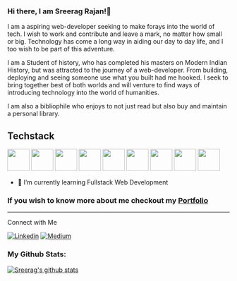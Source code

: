 ### Hi there, I am Sreerag Rajan!👋



I am a aspiring web-developer seeking to make forays into the world of tech. I wish to work and contribute and leave a mark, no matter how small or big. Technology has come a long way in aiding our day to day life, and I too wish to be part of this adventure.

I am a Student of history, who has completed his masters on Modern Indian History, but was attracted to the journey of a web-developer. From building, deploying and seeing someone use what you built had me hooked. I seek to bring together best of both worlds and will venture to find ways of introducing technology into the world of humanities.

I am also a bibliophile who enjoys to not just read but also buy and maintain a personal library. 

## Techstack
<img src = "https://img.icons8.com/color/2x/html-5.png" width="50px"/> <img src = "https://img.icons8.com/color/2x/css3.png" width="50px"/>
<img src = "https://img.icons8.com/color/2x/javascript.png" width="50px"/>
<img src = "https://img.icons8.com/fluency/2x/node-js.png" width="50px"/>
<img src = "https://img.icons8.com/plasticine/2x/react.png" width="50px"/>
<img src = "https://img.icons8.com/color/344/mongodb.png" width="50px"/>
<img src = "https://img.icons8.com/color/344/django.png" width="50px"/>
<img src = "https://img.icons8.com/color/344/mysql-logo.png" width="50px"/>
<img src = "https://img.icons8.com/color/344/python--v1.png" width="50px"/>


- 🌱 I’m currently learning Fullstack Web Development

### If you wish to know more about me checkout my [Portfolio](https://sreerag-portfolio.vercel.app/)

<hr/>
Connect with Me
<br>

[![Linkedin](https://img.shields.io/badge/LinkedIn-0077B5?style=for-the-badge&logo=linkedin&logoColor=white)](https://medium.com/@sreerag.rajan5)
[![Medium](https://img.shields.io/badge/Medium-12100E?style=for-the-badge&logo=medium&logoColor=white)](https://medium.com/@sreerag.rajan5)

### My Github Stats:


[![Sreerag's github stats](https://github-readme-stats.vercel.app/api?username=sreerag-rajan)](https://github.com/anuraghazra/github-readme-stats)
  
 







<!--
**sreerag-rajan/sreerag-rajan** is a ✨ _special_ ✨ repository because its `README.md` (this file) appears on your GitHub profile.

Here are some ideas to get you started:

- 🔭 I’m currently working on ...

- 👯 I’m looking to collaborate on ...
- 🤔 I’m looking for help with ...
- 💬 Ask me about ...

- 😄 Pronouns: ...
- ⚡ Fun fact: ...
-->
